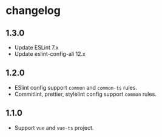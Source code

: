 # changelog

## 1.3.0
- Update ESLint 7.x
- Update eslint-config-ali 12.x

## 1.2.0
- ESlint config support `common` and `common-ts` rules.
- Commitlint, prettier, stylelint config support `common` rules.

## 1.1.0
- Support `vue` and `vue-ts` project.
